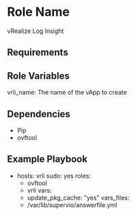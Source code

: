 Role Name
=========

vRealize Log Insight 

Requirements
------------


Role Variables
--------------

vrli_name: The name of the vApp to create

Dependencies
------------

- Pip
- ovftool

Example Playbook
----------------

- hosts: vrli
  sudo: yes
  roles:
    - ovftool
    - vrli
  vars:
    - update_pkg_cache: "yes"
  vars_files:
    - /var/lib/supervio/answerfile.yml